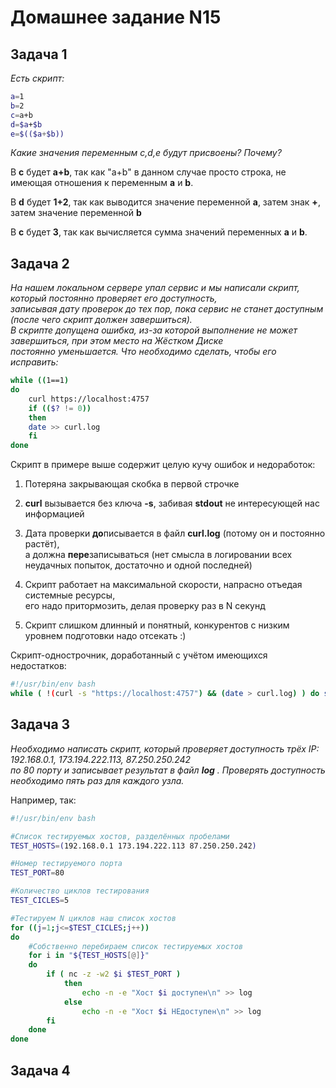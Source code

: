 Домашнее задание N15
====================

Задача 1
--------
  
*Есть скрипт:*
```bash
a=1
b=2
c=a+b
d=$a+$b
e=$(($a+$b))
```
*Какие значения переменным c,d,e будут присвоены? Почему?*

В **c** будет **a+b**, так как "a+b" в данном случае просто строка, не имеющая отношения к переменным **a** и **b**.  
  
В **d** будет **1+2**, так как выводится значение переменной **а**, затем знак **+**, затем значение переменной **b**  
  
В **c** будет **3**, так как вычисляется сумма значений переменных **a** и **b**.  
  
Задача 2
--------
  
*На нашем локальном сервере упал сервис и мы написали скрипт, который постоянно проверяет его доступность,  
записывая дату проверок до тех пор, пока сервис не станет доступным (после чего скрипт должен завершиться).  
В скрипте допущена ошибка, из-за которой выполнение не может завершиться, при этом место на Жёстком Диске  
постоянно уменьшается. Что необходимо сделать, чтобы его исправить:*
```bash
while ((1==1)
do
    curl https://localhost:4757
    if (($? != 0))
    then
	date >> curl.log
    fi
done
```

Скрипт в примере выше содержит целую кучу ошибок и недоработок:  
1. Потеряна закрывающая скобка в первой строчке  
  
2. **curl** вызывается без ключа **-s**, забивая **stdout** не интересующей нас информацией  
  
3. Дата проверки **до**писывается в файл **curl.log** (потому он и постоянно растёт),  
а должна **пере**записываться (нет смысла в логировании всех неудачных попыток, достаточно и одной последней)  
  
4. Скрипт работает на максимальной скорости, напрасно отъедая системные ресурсы,  
его надо притормозить, делая проверку раз в N секунд  
  
5. Скрипт слишком длинный и понятный, конкурентов с низким уровнем подготовки надо отсекать :)  
  
Скрипт-однострочник, доработанный с учётом имеющихся недостатков:  
```bash
#!/usr/bin/env bash
while ( !(curl -s "https://localhost:4757") && (date > curl.log) ) do sleep 10; done
```
  
Задача 3
--------
  
*Необходимо написать скрипт, который проверяет доступность трёх IP: 192.168.0.1, 173.194.222.113, 87.250.250.242  
по 80 порту и записывает результат в файл* ***log*** *. Проверять доступность необходимо пять раз для каждого узла.*
  
Например, так:  
```bash
#!/usr/bin/env bash

#Список тестируемых хостов, разделённых пробелами
TEST_HOSTS=(192.168.0.1 173.194.222.113 87.250.250.242)

#Номер тестируемого порта
TEST_PORT=80

#Количество циклов тестирования
TEST_CICLES=5

#Тестируем N циклов наш список хостов
for ((j=1;j<=$TEST_CICLES;j++))
do
    #Собственно перебираем список тестируемых хостов
    for i in "${TEST_HOSTS[@]}"
    do
        if ( nc -z -w2 $i $TEST_PORT )
            then
                echo -n -e "Хост $i доступен\n" >> log
            else
                echo -n -e "Хост $i НЕдоступен\n" >> log
        fi
    done
done
```
  
Задача 4
--------
  